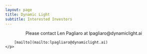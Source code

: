 ```yaml
---
layout: page
title: Dynamic Light
subtitle: Interested Investors
---
```

<div>
    <p style="text-align: center;">
Please contact Len Pagliaro at lpagliaro@dynamiclight.ai <lpagliaro@dynamiclight.ai>
        
        
        [mailto](mailto:lpagliaro@dynamiclight.ai)
    </p>

</div>
